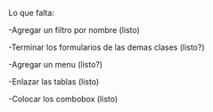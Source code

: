 Lo que falta:

-Agregar un filtro por nombre (listo)

-Terminar los formularios de las demas clases (listo?)

-Agregar un menu (listo?)

-Enlazar las tablas (listo)

-Colocar los combobox (listo)

